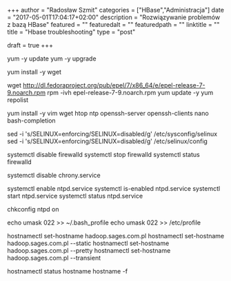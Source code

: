 +++
author = "Radosław Szmit"
categories = ["HBase","Administracja"]
date = "2017-05-01T17:04:17+02:00"
description = "Rozwiązywanie problemów z bazą HBase"
featured = ""
featuredalt = ""
featuredpath = ""
linktitle = ""
title = "Hbase troubleshooting"
type = "post"

draft = true
+++

yum -y update
yum -y upgrade

yum install -y wget

wget http://dl.fedoraproject.org/pub/epel/7/x86_64/e/epel-release-7-9.noarch.rpm
rpm -ivh epel-release-7-9.noarch.rpm
yum update -y
yum repolist

yum install -y vim wget htop ntp openssh-server openssh-clients nano bash-completion

sed -i 's/SELINUX=enforcing/SELINUX=disabled/g' /etc/sysconfig/selinux
sed -i 's/SELINUX=enforcing/SELINUX=disabled/g' /etc/selinux/config

systemctl disable firewalld
systemctl stop firewalld
systemctl status firewalld

systemctl disable chrony.service

systemctl enable ntpd.service
systemctl is-enabled ntpd.service
systemctl start ntpd.service
systemctl status ntpd.service

chkconfig ntpd on

echo umask 022 >> ~/.bash_profile
echo umask 022 >> /etc/profile






hostnamectl set-hostname hadoop.sages.com.pl
hostnamectl set-hostname hadoop.sages.com.pl --static
hostnamectl set-hostname hadoop.sages.com.pl --pretty
hostnamectl set-hostname hadoop.sages.com.pl --transient

hostnamectl status
hostname
hostname -f
